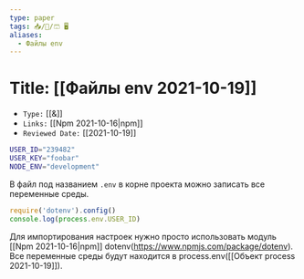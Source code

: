 ```yaml
---
type: paper
tags: 📥️/📜️/🩳 🖥️
aliases:
  - Файлы env
---
```




# Title: **[[Файлы env 2021-10-19]]**
- `Type:` [[&]]
- `Links:` [[Npm 2021-10-16|npm]]
- `Reviewed Date:` [[2021-10-19]]

```bash
USER_ID="239482"
USER_KEY="foobar"
NODE_ENV="development"
```
В файл под названием `.env` в корне проекта можно записать все переменные среды.
```js
require('dotenv').config()
console.log(process.env.USER_ID)
```
Для импортирования настроек нужно просто использовать модуль [[Npm 2021-10-16|npm]] dotenv(https://www.npmjs.com/package/dotenv). Все переменные среды будут находится в process.env([[Объект process 2021-10-19]]).